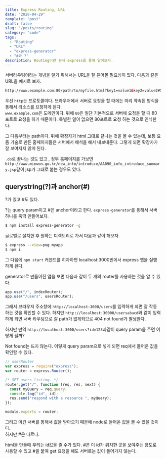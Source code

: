 ```yaml
---
title: Express Routing, URL
date: "2020-04-29"
template: "post"
draft: false
slug: "/posts/routing"
category: "code"
tags:
  - "Routing"
  - "URL"
  - "express-generator"
  - "#과 ?"
description: Routing이란 뭔지 express를 통해 알아보자.
---
```


서버라우팅이라는 개념을 알기 위해서는 URL을 잘 뜯어볼 필요성이 있다. 다음과 같은 URL을 예시로 보자.

```html
http://www.example.com:80/path/to/myfile.html?key1=value1&key2=value2#SomewhereInTheDocument
```

우선 `http`는 프로토콜이다. 브라우저에서 서버로 요청을 할 때에는 미리 약속된 방식을 통해서 리소스를 요청하게 된다.<br>
`www.example.com`은 도메인이다.
뒤에 `80`은 일단 기본적으로 서버에 요청을 할 때 80포트로 요청을 하기 때문이다. 특별한 일이 없으면 80포트로 요청 하는 것으로 인식한다.<br>

그 다음부터는 path이다. 뒤에 확장자가 html 그대로 끝나는 것을 볼 수 있는데, 보통 요즘 기술로 만든 홈페이지들은 서버에서 해석을 해서 내보내준다. 그렇게 되면 확장자가 잘 보여지지 않게 된다.

`.do`로 끝나는 것도 있고 , 정부 홈페이지를 가보면 `http://www.minwon.go.kr/new_info/introduce/AA090_info_introduce_summary.jsp`같이 jsp가 그대로 붙는 경우도 있다.

## querystring(?)과 anchor(#)

?가 있고 #도 있다.

?는 query param이고 #은 anchor이라고 한다. `express-generator`를 통해서 서버 하나를 뚝딱 만들어보자.

```bash
$ npm install express-generator -g

```

글로벌로 설치한 후 원하는 디렉토리로 가서 다음과 같이 해보자.

```bash
$ express --view=pug myapp
$ npm i
```

그 다음에 `npm start` 커맨드를 히자하면 localhost:3000번에서 express 앱을 실행하게 된다.

generator로 만들어진 앱을 보면 다음과 같이 두 개의 router를 사용하는 것을 알 수 있다.

```js
app.use("/", indexRouter);
app.use("/users", usersRouter);
```

그래서 브라우저 주소창에 `http://localhost:3000/users`를 입력하게 되면 잘 작동하는 것을 확인할 수 있다. 하지만
`http://localhost:30000/usersabacd`와 같이 입력하게 되면 서버 라우팅으로 갈 path가 없게되므로 404 not found가 발생한다.

하지만 만약 `http://localhost:3000/users?id=123`과같이 query param을 주면 어떻게 될까?

Not found는 뜨지 않는다. 이렇게 query param으로 넣게 되면 req에서 들어온 값을 확인할 수 있다.

```js
// userRouter
var express = require("express");
var router = express.Router();

/* GET users listing. */
router.get("/", function (req, res, next) {
  const myQuery = req.query;
  console.log("id", id);
  res.send("respond with a resource ", myQuery);
});

module.exports = router;
```

그리고 이건 서버를 통해서 값을 받아오기 때문에 node로 들어온 값을 볼 수 있을 것이다.<br>
하지만 #은 다르다.

html을 만들때 우리는 id값을 줄 수가 있다. #은 이 id가 위치한 곳을 보여주는 용도로 사용할 수 있고 #을 붙여 get 요청을 해도 서버로는 값이 들어가지 않는다.
